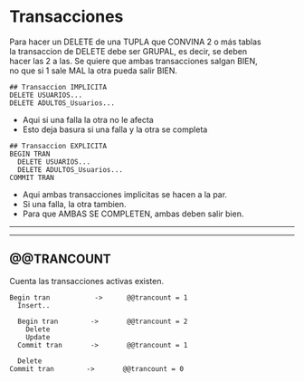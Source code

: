 # Transacciones
Para hacer un DELETE de una TUPLA que CONVINA 2 o más tablas  
la transaccion de DELETE debe ser GRUPAL, es decir, se deben  
hacer las 2 a las. Se quiere que ambas transacciones salgan BIEN,  
no que si 1 sale MAL la otra pueda salir BIEN.

```IMPLICITA
## Transaccion IMPLICITA
DELETE USUARIOS...  
DELETE ADULTOS_Usuarios...  
```
- Aqui si una falla la otra no le afecta
- Esto deja basura si una falla y la otra se completa
  
```EXPLICITA
## Transaccion EXPLICITA
BEGIN TRAN  
  DELETE USUARIOS...  
  DELETE ADULTOS_Usuarios...  
COMMIT TRAN  
```
- Aqui ambas transacciones implicitas se hacen a la par.
- Si una falla, la otra tambien.
- Para que AMBAS SE COMPLETEN, ambas deben salir bien.
  
---
---
  
## @@TRANCOUNT
Cuenta las transacciones activas existen.  
```
Begin tran           ->      @@trancount = 1  
  Insert..  
    
  Begin tran        ->       @@trancount = 2  
    Delete  
    Update  
  Commit tran       ->       @@trancount = 1  
    
  Delete  
Commit tran        ->       @@trancount = 0  
```
